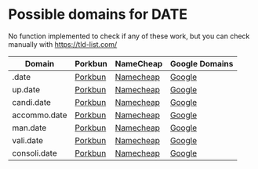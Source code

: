 # Possible domains for DATE

No function implemented to check if any of these work, but you can check manually with https://tld-list.com/

| Domain | Porkbun | NameCheap | Google Domains |
|---|---|---|---|
| .date | [Porkbun](https://porkbun.com/checkout/search?prb=e814663da1&tlds=&idnLanguage=&search=search&q=.date) | [Namecheap](https://www.namecheap.com/domains/registration/results/?domain=.date) | [Google](https://domains.google.com/registrar/search?searchTerm=.date) |
| up.date | [Porkbun](https://porkbun.com/checkout/search?prb=e814663da1&tlds=&idnLanguage=&search=search&q=up.date) | [Namecheap](https://www.namecheap.com/domains/registration/results/?domain=up.date) | [Google](https://domains.google.com/registrar/search?searchTerm=up.date) |
| candi.date | [Porkbun](https://porkbun.com/checkout/search?prb=e814663da1&tlds=&idnLanguage=&search=search&q=candi.date) | [Namecheap](https://www.namecheap.com/domains/registration/results/?domain=candi.date) | [Google](https://domains.google.com/registrar/search?searchTerm=candi.date) |
| accommo.date | [Porkbun](https://porkbun.com/checkout/search?prb=e814663da1&tlds=&idnLanguage=&search=search&q=accommo.date) | [Namecheap](https://www.namecheap.com/domains/registration/results/?domain=accommo.date) | [Google](https://domains.google.com/registrar/search?searchTerm=accommo.date) |
| man.date | [Porkbun](https://porkbun.com/checkout/search?prb=e814663da1&tlds=&idnLanguage=&search=search&q=man.date) | [Namecheap](https://www.namecheap.com/domains/registration/results/?domain=man.date) | [Google](https://domains.google.com/registrar/search?searchTerm=man.date) |
| vali.date | [Porkbun](https://porkbun.com/checkout/search?prb=e814663da1&tlds=&idnLanguage=&search=search&q=vali.date) | [Namecheap](https://www.namecheap.com/domains/registration/results/?domain=vali.date) | [Google](https://domains.google.com/registrar/search?searchTerm=vali.date) |
| consoli.date | [Porkbun](https://porkbun.com/checkout/search?prb=e814663da1&tlds=&idnLanguage=&search=search&q=consoli.date) | [Namecheap](https://www.namecheap.com/domains/registration/results/?domain=consoli.date) | [Google](https://domains.google.com/registrar/search?searchTerm=consoli.date) |
